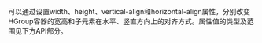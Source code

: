 可以通过设置width、height、vertical-align和horizontal-align属性，分别改变HGroup容器的宽高和子元素在水平、竖直方向上的对齐方式。属性值的类型及范围见下方API部分。